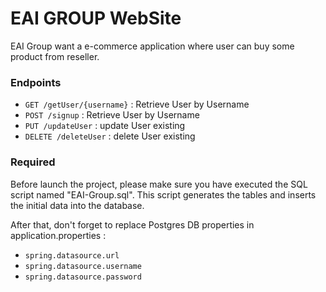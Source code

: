 # EAI GROUP WebSite

EAI Group want a e-commerce application where user can buy some product from reseller.


### Endpoints


* `GET /getUser/{username}` : Retrieve User by Username
* `POST /signup` : Retrieve User by Username
* `PUT /updateUser` : update User existing 
* `DELETE /deleteUser` : delete User existing 

### Required

Before launch the project, please make sure you have executed the SQL script named "EAI-Group.sql". This script generates the tables and inserts the initial data into the database.

After that, don't forget to replace Postgres DB properties in application.properties :
* `spring.datasource.url`
* `spring.datasource.username`
* `spring.datasource.password`